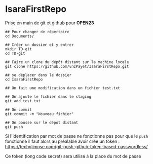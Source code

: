 # IsaraFirstRepo
Prise en main de git et github pour **OPEN23**

```
## Pour changer de répertoire
cd Documents/

## Créer un dossier et y entrer
mkdir TD-git
cd TD-git

## Faire un clone du dépôt distant sur la machine locale
git clone https://github.com/vnzPayet/IsaraFirstRepo.git

## se déplacer dans le dossier
cd IsaraFirstRepo

## On fait une modification dans un fichier test.txt

## On ajoute le fichier dans le staging
git add test.txt

## On commit
git commit -m "Nouveau fichier"

## On pousse sur le dépot distant
git push
```

Si l'identification par mot de passe ne fonctionne pas pour que le `push` fonctionne il faut alors au préalable avoir crée un token :
https://techglimpse.com/git-push-github-token-based-passwordless/

Ce token (long code secret) sera utilisé à la place du mot de passe
